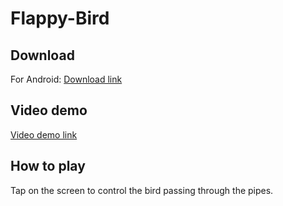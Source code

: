 # Flappy-Bird
## Download
For Android: [Download link](https://drive.google.com/file/d/1TSDb-K8dzoP9ynkMvxPU810u-9TwRZsR/view?usp=sharing)
## Video demo
[Video demo link](https://drive.google.com/file/d/1et-Ik0urkweznHFEMyOAzwTQ6S3pA-i8/view?usp=sharing)
## How to play
Tap on the screen to control the bird passing through the pipes.
